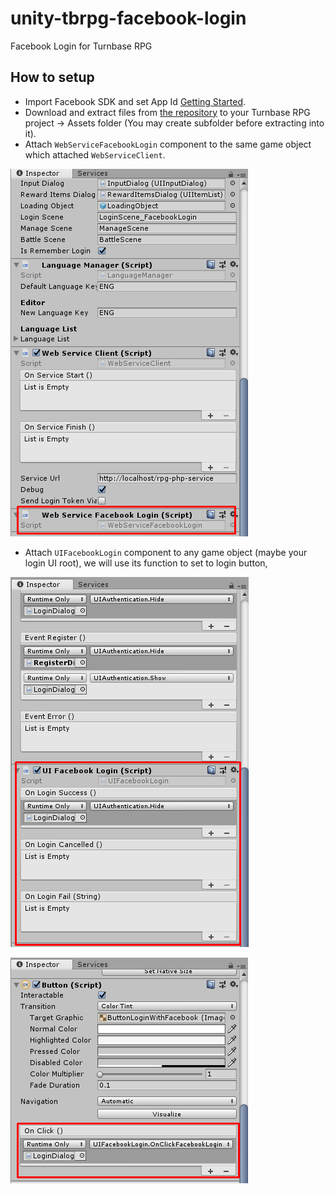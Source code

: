 # unity-tbrpg-facebook-login
Facebook Login for Turnbase RPG

## How to setup
* Import Facebook SDK and set App Id [Getting Started](https://developers.facebook.com/docs/unity/gettingstarted/).
* Download and extract files from [the repository](https://github.com/insthync/unity-tbrpg-facebook-login) to your Turnbase RPG project → Assets folder (You may create subfolder before extracting into it).
* Attach `WebServiceFacebookLogin` component to the same game object which attached `WebServiceClient`.

![](./ScreenShots/1.png)

* Attach `UIFacebookLogin` component to any game object (maybe your login UI root), we will use its function to set to login button,

![](./ScreenShots/2.png)

![](./ScreenShots/3.png)